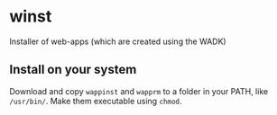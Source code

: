 # winst
Installer of web-apps (which are created using the WADK)

## Install on your system
Download and copy `wappinst` and `wapprm` to a folder in your PATH, like `/usr/bin/`. Make them executable using `chmod`.
